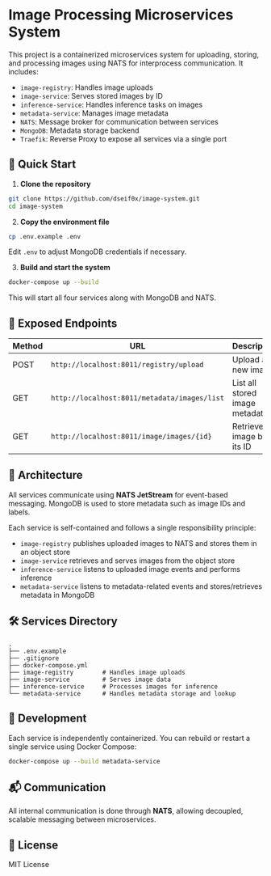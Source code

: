 # Image Processing Microservices System

This project is a containerized microservices system for uploading, storing, and processing images using NATS for interprocess communication. It includes:

* `image-registry`: Handles image uploads
* `image-service`: Serves stored images by ID
* `inference-service`: Handles inference tasks on images
* `metadata-service`: Manages image metadata
* `NATS`: Message broker for communication between services
* `MongoDB`: Metadata storage backend
* `Traefik`: Reverse Proxy to expose all services via a single port

## 🚀 Quick Start

1. **Clone the repository**

```bash
git clone https://github.com/dseif0x/image-system.git
cd image-system
```

2. **Copy the environment file**

```bash
cp .env.example .env
```

Edit `.env` to adjust MongoDB credentials if necessary.

3. **Build and start the system**

```bash
docker-compose up --build
```

This will start all four services along with MongoDB and NATS.

## 📡 Exposed Endpoints

| Method | URL                                 | Description                    |
| ------ | ----------------------------------- | ------------------------------ |
| POST   | `http://localhost:8011/registry/upload`      | Upload a new image             |
| GET    | `http://localhost:8011/metadata/images/list` | List all stored image metadata |
| GET    | `http://localhost:8011/image/images/{id}` | Retrieve an image by its ID    |

## 🔌 Architecture

All services communicate using **NATS JetStream** for event-based messaging. MongoDB is used to store metadata such as image IDs and labels.

Each service is self-contained and follows a single responsibility principle:

* `image-registry` publishes uploaded images to NATS and stores them in an object store
* `image-service` retrieves and serves images from the object store
* `inference-service` listens to uploaded image events and performs inference
* `metadata-service` listens to metadata-related events and stores/retrieves metadata in MongoDB

## 🛠 Services Directory

```
.
├── .env.example
├── .gitignore
├── docker-compose.yml
├── image-registry        # Handles image uploads
├── image-service         # Serves image data
├── inference-service     # Processes images for inference
└── metadata-service      # Handles metadata storage and lookup
```

## 🧪 Development

Each service is independently containerized. You can rebuild or restart a single service using Docker Compose:

```bash
docker-compose up --build metadata-service
```

## 📬 Communication

All internal communication is done through **NATS**, allowing decoupled, scalable messaging between microservices.

## 📖 License

MIT License

